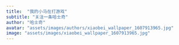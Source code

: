 ```yaml
---
title:  "我的小马在打游戏"
subtitle: "关注一条哈士奇"
author: "哈士奇"
avatar: "assets/images/authors/xiaobei_wallpaper_1607913965.jpg"
image: "assets/images/xiaobei_wallpaper_1607913965.jpg"
---
```

